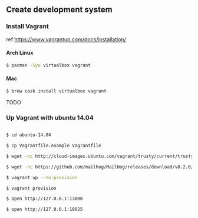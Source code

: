 ## Create development system

### Install Vagrant

ref https://www.vagrantup.com/docs/installation/

#### Arch Linux

```bash
$ pacman -Syu virtualbox vagrant
```

#### Mac

```bash
$ brew cask install virtualbox vagrant
```

TODO

### Up Vagrant with ubuntu 14.04

```bash

$ cd ubuntu-14.04

$ cp Vagrantfile.example Vagrantfile

$ wget -nc http://cloud-images.ubuntu.com/vagrant/trusty/current/trusty-server-cloudimg-amd64-vagrant-disk1.box

$ wget -nc https://github.com/mailhog/MailHog/releases/download/v0.2.0/MailHog_linux_amd64

$ vagrant up --no-provision

$ vagrant provision

$ open http://127.0.0.1:13000

$ open http://127.0.0.1:18025

```
